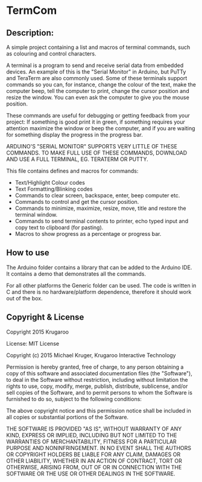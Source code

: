 # TermCom

## Description:
A simple project containing a list and macros of terminal commands, such as colouring and control characters.

A terminal is a program to send and receive serial data from embedded devices.
An example of this is the "Serial Monitor" in Arduino, but PuTTy and TeraTerm are also commonly used.
Some of these terminals support commands so you can, for instance, change the colour of the text, make the computer beep,
tell the computer to print, change the cursor position and resize the window. You can even ask the computer to give you the mouse position.

These commands are useful for debugging or getting feedback from your project: If something is good print it in green, if something requires your attention maximize the window or beep the computer, and if you are waiting for something display the progress in the progress bar.

ARDUINO'S "SERIAL MONITOR" SUPPORTS VERY LITTLE OF THESE COMMANDS. TO MAKE FULL USE OF THESE COMMANDS, DOWNLOAD AND USE A FULL TERMINAL, EG. TERATERM OR PUTTY.
 
This file contains defines and macros for commands:
- Text/Highlight Colour codes 
- Text Formatting/Blinking codes
- Commands to clear screen, backspace, enter, beep computer etc.
- Commands to control and get the cursor position.
- Commands to minimize, maximize, resize, move, title and restore the terminal window.
- Commands to send terminal contents to printer, echo typed input and copy text to clipboard (for pasting).
- Macros to show progress as a percentage or progress bar.
 
## How to use
The Arduino folder contains a library that can be added to the Arduino IDE. It contains a demo that demonstrates all the commands.

For all other platforms the Generic folder can be used. The code is written in C and there is no hardware/platform dependence, therefore it should work out of the box.

## Copyright & License

Copyright 2015 Krugaroo 

License: MIT License

Copyright (c) 2015 Michael Kruger, Krugaroo Interactive Technology

Permission is hereby granted, free of charge, to any person obtaining a copy
of this software and associated documentation files (the "Software"), to deal
in the Software without restriction, including without limitation the rights
to use, copy, modify, merge, publish, distribute, sublicense, and/or sell
copies of the Software, and to permit persons to whom the Software is
furnished to do so, subject to the following conditions:

The above copyright notice and this permission notice shall be included in
all copies or substantial portions of the Software.

THE SOFTWARE IS PROVIDED "AS IS", WITHOUT WARRANTY OF ANY KIND, EXPRESS OR
IMPLIED, INCLUDING BUT NOT LIMITED TO THE WARRANTIES OF MERCHANTABILITY,
FITNESS FOR A PARTICULAR PURPOSE AND NONINFRINGEMENT. IN NO EVENT SHALL THE
AUTHORS OR COPYRIGHT HOLDERS BE LIABLE FOR ANY CLAIM, DAMAGES OR OTHER
LIABILITY, WHETHER IN AN ACTION OF CONTRACT, TORT OR OTHERWISE, ARISING FROM,
OUT OF OR IN CONNECTION WITH THE SOFTWARE OR THE USE OR OTHER DEALINGS IN
THE SOFTWARE.
